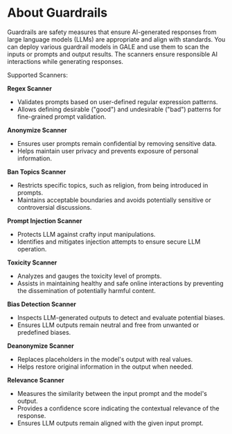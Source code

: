 # About Guardrails

Guardrails are safety measures that ensure AI-generated responses from large language models (LLMs) are appropriate and align with standards. You can deploy various guardrail models in GALE and use them to scan the inputs or prompts and output results. The scanners ensure responsible AI interactions while generating responses.

Supported Scanners:

**Regex Scanner**  

* Validates prompts based on user-defined regular expression patterns.
* Allows defining desirable ("good") and undesirable ("bad") patterns for fine-grained prompt validation.

**Anonymize Scanner** 

* Ensures user prompts remain confidential by removing sensitive data.
* Helps maintain user privacy and prevents exposure of personal information.

**Ban Topics Scanner** 

* Restricts specific topics, such as religion, from being introduced in prompts.
* Maintains acceptable boundaries and avoids potentially sensitive or controversial discussions.

**Prompt Injection Scanner** 

* Protects LLM against crafty input manipulations.
* Identifies and mitigates injection attempts to ensure secure LLM operation.

**Toxicity Scanner** 

* Analyzes and gauges the toxicity level of prompts.
* Assists in maintaining healthy and safe online interactions by preventing the dissemination of potentially harmful content.

**Bias Detection Scanner**

* Inspects LLM-generated outputs to detect and evaluate potential biases.
* Ensures LLM outputs remain neutral and free from unwanted or predefined biases.

**Deanonymize Scanner** 
    
* Replaces placeholders in the model's output with real values.
* Helps restore original information in the output when needed.

**Relevance Scanner** 
* Measures the similarity between the input prompt and the model's output.
* Provides a confidence score indicating the contextual relevance of the response.
* Ensures LLM outputs remain aligned with the given input prompt.
